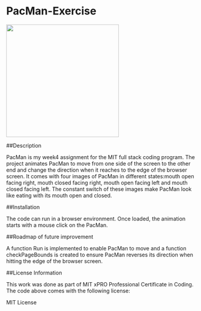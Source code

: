 # PacMan-Exercise
<img src="pacman1" width='300'/>

##Description

PacMan is my week4 assignment for the MIT full stack coding program. The project animates PacMan to move from one side of the screen to the other end and change the direction when it reaches to the edge of the browser screen. It comes with four images of PacMan in different states:mouth open facing right, mouth closed facing right, mouth open facing left and mouth closed facing left. The constant switch of these images make PacMan look like eating with its mouth open and closed. 

##Installation

The code can run in a browser environment. Once loaded, the animation starts with a mouse click on the PacMan.

##Roadmap of future improvement

A function Run is implemented to enable PacMan to move and a function checkPageBounds is created to ensure PacMan reverses its direction when hitting the edge of the browser screen.

##License Information

This work was done as part of MIT xPRO Professional Certificate in Coding. The code above comes with the following license:

MIT License

